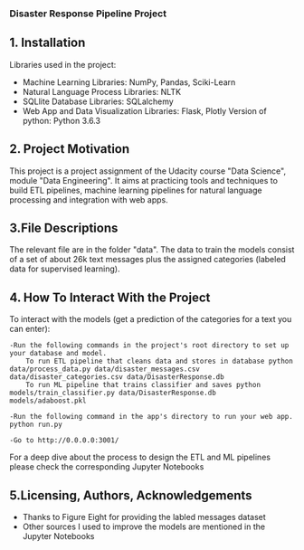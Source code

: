 ### Disaster Response Pipeline Project

## 1. Installation 

Libraries used in the project:
- Machine Learning Libraries: NumPy, Pandas, Sciki-Learn
- Natural Language Process Libraries: NLTK
- SQLlite Database Libraries: SQLalchemy
- Web App and Data Visualization Libraries: Flask, Plotly
Version of python: Python 3.6.3

## 2. Project Motivation 
This project is a project assignment of the Udacity course "Data Science", module "Data Engineering".
It aims at practicing tools and techniques to build ETL pipelines, machine learning pipelines for natural language processing and integration with web apps.

## 3.File Descriptions 
The relevant file are in the folder "data". The data to train the models consist of a set of about 26k text messages plus the assigned categories (labeled data for supervised learning).  

## 4. How To Interact With the Project 

To interact with the models (get a prediction of the categories for a text you can enter):

    -Run the following commands in the project's root directory to set up your database and model.
        To run ETL pipeline that cleans data and stores in database python data/process_data.py data/disaster_messages.csv data/disaster_categories.csv data/DisasterResponse.db
        To run ML pipeline that trains classifier and saves python models/train_classifier.py data/DisasterResponse.db models/adaboost.pkl

    -Run the following command in the app's directory to run your web app. python run.py

    -Go to http://0.0.0.0:3001/

For a deep dive about the process to design the ETL and ML pipelines please check the corresponding Jupyter Notebooks

## 5.Licensing, Authors, Acknowledgements 

- Thanks to Figure Eight for providing the labled messages dataset
- Other sources I used to improve the models are mentioned in the Jupyter Notebooks